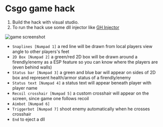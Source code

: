 # Csgo game hack

1. Build the hack with visual studio.
2. To run the hack use some dll injector like [GH Injector](https://github.com/guided-hacking/GuidedHacking-Injector) 

![game screenshot](https://github.com/realbugdigger/csgoHack/blob/master/csgo_ss1.png)

- `Snaplines [Numpad 1]` a red line will be drawn from local players view angle to other players's feet
- `2D Box [Numpad 2]` a green/red 2D box will be drawn around a firendly/enemy as a ESP feature so you can know where the players are (even behind walls)
- `Status bar [Numpad 3]` a green and blue bar will appear on sides of 2D box and represent health/armor status of a firendly/enemy
- `Status text [Numpad 4]` a status text will appear beneath player with player name
- `Recoil crosshair [Numpad 5]` a custom crosshair will appear on the screen, since game one follows recoil
- `Aimbot [Numpad 6]`
- `Triggerbot [Numpad 7]` shoot enemy automatically when he crosses crosshair
- `End` to eject a dll
